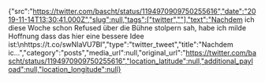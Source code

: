 {"src":"https://twitter.com/bascht/status/1194970909750255616","date":"2019-11-14T13:30:41.000Z","slug":null,"tags":["twitter",""],"text":"Nachdem ich diese Woche schon Refused über die Bühne stolpern sah, habe ich milde Hoffnung dass das hier eine bessere Idee ist:\nhttps://t.co/swNIaVU7Bl","type":"twitter_tweet","title":"Nachdem ic…","category":"posts","media_url":null,"original_url":"https://twitter.com/bascht/status/1194970909750255616","location_latitude":null,"additional_payload":null,"location_longitude":null}